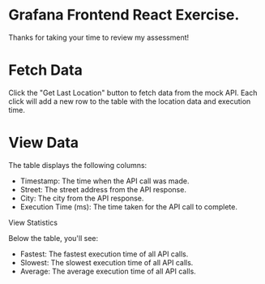 # Grafana Frontend React Exercise.

Thanks for taking your time to review my assessment!

# Fetch Data

Click the "Get Last Location" button to fetch data from the mock API. Each click will add a new row to the table with the location data and execution time.

# View Data

The table displays the following columns:

- Timestamp: The time when the API call was made.
- Street: The street address from the API response.
- City: The city from the API response.
- Execution Time (ms): The time taken for the API call to complete.

View Statistics

Below the table, you'll see:

- Fastest: The fastest execution time of all API calls.
- Slowest: The slowest execution time of all API calls.
- Average: The average execution time of all API calls.
